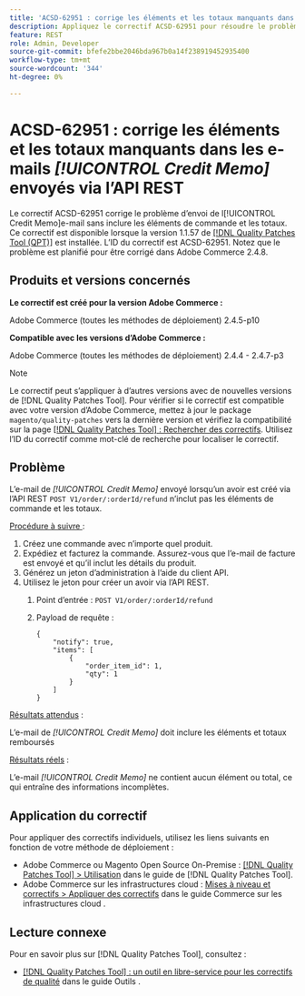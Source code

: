 ```yaml
---
title: 'ACSD-62951 : corrige les éléments et les totaux manquants dans les e-mails [!UICONTROL Credit Memo] envoyés via l’API REST'
description: Appliquez le correctif ACSD-62951 pour résoudre le problème d’Adobe Commerce en raison duquel l’e-mail [!UICONTROL Credit Memo] est envoyé sans inclure les éléments de commande et les totaux.
feature: REST
role: Admin, Developer
source-git-commit: bfefe2bbe2046bda967b0a14f238919452935400
workflow-type: tm+mt
source-wordcount: '344'
ht-degree: 0%

---
```


# ACSD-62951 : corrige les éléments et les totaux manquants dans les e-mails *[!UICONTROL Credit Memo]* envoyés via l’API REST

Le correctif ACSD-62951 corrige le problème d’envoi de l[!UICONTROL Credit Memo]e-mail sans inclure les éléments de commande et les totaux. Ce correctif est disponible lorsque la version 1.1.57 de [[!DNL Quality Patches Tool (QPT)]](/help/tools/quality-patches-tool/quality-patches-tool-to-self-serve-quality-patches.md) est installée. L’ID du correctif est ACSD-62951. Notez que le problème est planifié pour être corrigé dans Adobe Commerce 2.4.8.

## Produits et versions concernés

**Le correctif est créé pour la version Adobe Commerce :**

Adobe Commerce (toutes les méthodes de déploiement) 2.4.5-p10

**Compatible avec les versions d’Adobe Commerce :**

Adobe Commerce (toutes les méthodes de déploiement) 2.4.4 - 2.4.7-p3

>[!NOTE]
>
>Le correctif peut s’appliquer à d’autres versions avec de nouvelles versions de [!DNL Quality Patches Tool]. Pour vérifier si le correctif est compatible avec votre version d’Adobe Commerce, mettez à jour le package `magento/quality-patches` vers la dernière version et vérifiez la compatibilité sur la page [[!DNL Quality Patches Tool] : Rechercher des correctifs](https://experienceleague.adobe.com/tools/commerce-quality-patches/index.html?lang=fr). Utilisez l’ID du correctif comme mot-clé de recherche pour localiser le correctif.

## Problème

L’e-mail de *[!UICONTROL Credit Memo]* envoyé lorsqu’un avoir est créé via l’API REST `POST V1/order/:orderId/refund` n’inclut pas les éléments de commande et les totaux.

<u>Procédure à suivre </u> :

1. Créez une commande avec n’importe quel produit.
1. Expédiez et facturez la commande. Assurez-vous que l’e-mail de facture est envoyé et qu’il inclut les détails du produit.
1. Générez un jeton d’administration à l’aide du client API.
1. Utilisez le jeton pour créer un avoir via l’API REST.
   1. Point d’entrée : `POST V1/order/:orderId/refund`
   1. Payload de requête :

      ```
      {  
          "notify": true,  
          "items": [  
              {  
                  "order_item_id": 1,  
                  "qty": 1  
              }  
          ]  
      }  
      ```

<u>Résultats attendus</u> :

L’e-mail de *[!UICONTROL Credit Memo]* doit inclure les éléments et totaux remboursés

<u>Résultats réels</u> :

L’e-mail *[!UICONTROL Credit Memo]* ne contient aucun élément ou total, ce qui entraîne des informations incomplètes.

## Application du correctif

Pour appliquer des correctifs individuels, utilisez les liens suivants en fonction de votre méthode de déploiement :

* Adobe Commerce ou Magento Open Source On-Premise : [[!DNL Quality Patches Tool] > Utilisation](/help/tools/quality-patches-tool/usage.md) dans le guide de [!DNL Quality Patches Tool].
* Adobe Commerce sur les infrastructures cloud : [Mises à niveau et correctifs > Appliquer des correctifs](https://experienceleague.adobe.com/docs/commerce-cloud-service/user-guide/develop/upgrade/apply-patches.html?lang=fr) dans le guide Commerce sur les infrastructures cloud .


## Lecture connexe

Pour en savoir plus sur [!DNL Quality Patches Tool], consultez :

* [[!DNL Quality Patches Tool] : un outil en libre-service pour les correctifs de qualité](/help/tools/quality-patches-tool/quality-patches-tool-to-self-serve-quality-patches.md) dans le guide Outils .
